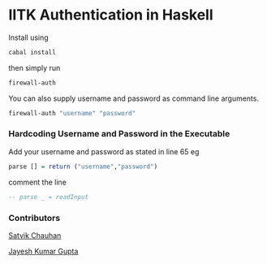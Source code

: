 # IITK Authentication in Haskell


Install using
```sh
cabal install
```

then simply run

```sh
firewall-auth
```

You can also supply username and password as command line arguments.

```sh
firewall-auth "username" "password"
```


### Hardcoding Username and Password in the Executable

Add your username and password as stated in line 65 eg

```haskell
parse [] = return ("username","password")
```

comment the line

```haskell
-- parse _ = readInput
```

### Contributors

[Satvik Chauhan](https://github.com/satvikc)

[Jayesh Kumar Gupta](https://github.com/rejuvyesh)
